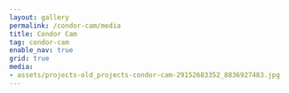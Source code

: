```yaml
---
layout: gallery
permalink: /condor-cam/media
title: Condor Cam
tag: condor-cam
enable_nav: true
grid: true
media: 
- assets/projects-old_projects-condor-cam-29152683352_8836927483.jpg
---
```


